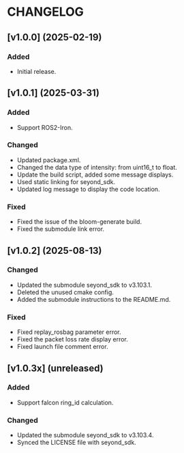 # CHANGELOG 

## [v1.0.0] (2025-02-19)

### Added
- Initial release.


## [v1.0.1] (2025-03-31)

### Added
- Support ROS2-Iron.

### Changed
- Updated package.xml.
- Changed the data type of intensity: from uint16_t to float.
- Update the build script, added some message displays.
- Used static linking for seyond_sdk.
- Updated log message to display the code location.

### Fixed
- Fixed the issue of the bloom-generate build.
- Fixed the submodule link error.


## [v1.0.2] (2025-08-13)

### Changed
- Updated the submodule seyond_sdk to v3.103.1.
- Deleted the unused cmake config.
- Added the submodule instructions to the README.md.

### Fixed
- Fixed replay_rosbag parameter error.
- Fixed the packet loss rate display error.
- Fixed launch file comment error.


## [v1.0.3x] (unreleased)

### Added
- Support falcon ring_id calculation.

### Changed
- Updated the submodule seyond_sdk to v3.103.4.
- Synced the LICENSE file with seyond_sdk.

